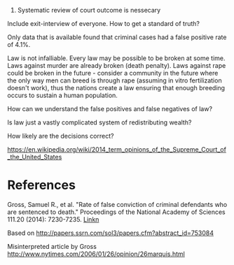 
1. Systematic review of court outcome is nessecary

Include exit-interview of everyone. How to get a standard of truth?

Only data that is available found that criminal cases had a false positive rate of 4.1%.


Law is not infalliable. Every law may be possible to be broken at some time. Laws against murder are already broken (death penalty). Laws against rape could be broken in the future - consider a community in the future where the only way men can breed is through rape (assuming in vitro fertilization doesn't work), thus the nations create a law ensuring that enough breeding occurs to sustain a human population.

How can we understand the false positives and false negatives of law?

Is law just a vastly complicated system of redistributing wealth?

How likely are the decisions correct?

https://en.wikipedia.org/wiki/2014_term_opinions_of_the_Supreme_Court_of_the_United_States


# References

Gross, Samuel R., et al. "Rate of false conviction of criminal defendants who are sentenced to death." Proceedings of the National Academy of Sciences 111.20 (2014): 7230-7235. [Linkn](http://www.pnas.org/content/111/20/7230.full)

Based on http://papers.ssrn.com/sol3/papers.cfm?abstract_id=753084

Misinterpreted article by Gross http://www.nytimes.com/2006/01/26/opinion/26marquis.html

